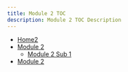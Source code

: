 ```yaml
---
title: Module 2 TOC
description: Module 2 TOC Description
---
```


- [Home2](home2.md)
- [Module 2](#module2-sub1)
    - [Module 2 Sub 1](module2-sub1/module2-sub1.md)
- [Module 2](module2.md)
